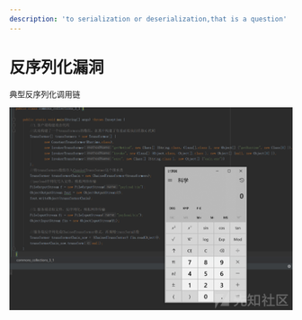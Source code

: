 ```yaml
---
description: 'to serialization or deserialization,that is a question'
---
```


# 反序列化漏洞

典型反序列化调用链

![](../../.gitbook/assets/image%20%2811%29.png)



